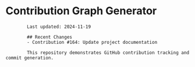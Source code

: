 # Contribution Graph Generator
            
            Last updated: 2024-11-19
            
            ## Recent Changes
            - Contribution #164: Update project documentation
            
            This repository demonstrates GitHub contribution tracking and commit generation.
        